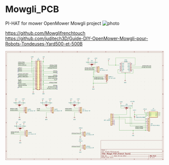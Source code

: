 # Mowgli_PCB
PI-HAT for mower OpenMower Mowgli project
![photo](photos/IMG20250610175558.jpg)


https://github.com/Mowglifrenchtouch
https://github.com/juditech3D/Guide-DIY-OpenMower-Mowgli-pour-Robots-Tondeuses-Yard500-et-500B

![schema](photos/Schéma.jpg)

